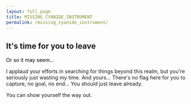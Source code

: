 ```yaml
---
layout: full_page
title: MISSING_CYANIDE_INSTRUMENT
permalink: /missing_cyanide_instrument/
---
```


<style>
    .p-strip {
        height: 100vh;
    }

    .hidden {
        color: #000000;
        margin-top: 0;
        padding-bottom: 0;
    }

</style>
<section class="p-strip angel-dark">
    <div class="row">
        <div class="col-12">
            <h1>It's time for you to leave</h1>
            <p class = "hidden">Or so it may seem...</p>
            <p class = "p-heading--four">
                I applaud your efforts in searching for things beyond this realm, but you're seriously just wasting my time. And yours... There's no flag here for you to capture, no goal, no end... You should just leave already.
            </p>
            <p>
                You can show yourself the way out.
            </p>
        </div>
    </div>
</section>
<script src = "../assets/js/parserd.js"></script>
<script>
    window.onload = parserd();
</script>